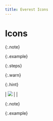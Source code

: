 ```yaml
---
title: Everest Icons
---
```


# Icons


{:.note}



{:.example}



{:.steps}



{:.warn}



{:.hint}



| ![]({{site.sp_baseurl}}/img/lens.gif) |  |



{:.note}



{:.example}

